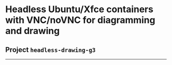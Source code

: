 # Headless Ubuntu/Xfce containers with VNC/noVNC for diagramming and drawing

## Project `headless-drawing-g3`

***
